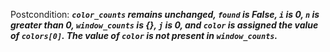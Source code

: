 Postcondition: ***`color_counts` remains unchanged, `found` is False, `i` is 0, `n` is greater than 0, `window_counts` is {}, `j` is 0, and `color` is assigned the value of `colors[0]`. The value of `color` is not present in `window_counts`.***